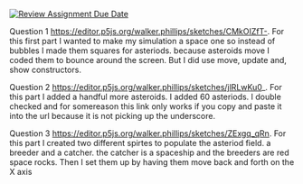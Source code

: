 [![Review Assignment Due Date](https://classroom.github.com/assets/deadline-readme-button-24ddc0f5d75046c5622901739e7c5dd533143b0c8e959d652212380cedb1ea36.svg)](https://classroom.github.com/a/pJv4oXRo)


Question 1 https://editor.p5js.org/walker.phillips/sketches/CMkOIZfT-. For this first part I wanted to make my simulation a space one so instead of bubbles I made them squares for asteriods.  because asteroids move I coded them to bounce around the screen. But I did use move, update and, show constructors. 

Question 2 https://editor.p5js.org/walker.phillips/sketches/jlRLwKu0_. For this part I added a handful more asteroids. I added 60 asteriods. I double checked and for somereason this link only works if you copy and paste it into the url because it is not picking up the underscore. 

Question 3 https://editor.p5js.org/walker.phillips/sketches/ZExgq_qRn. For this part I created two different spirtes to populate the asteriod field. a breeder and a catcher. the catcher is a spaceship and the breeders are red space rocks. Then I set them up by having them move back and forth on the X axis

